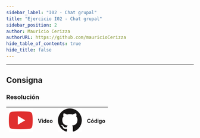 ```yaml
---
sidebar_label: "I02 - Chat grupal"
title: "Ejercicio I02 - Chat grupal"
sidebar_position: 2
author: Mauricio Cerizza
authorURL: https://github.com/mauricioCerizza
hide_table_of_contents: true
hide_title: false
---
```

---

## Consigna


### Resolución
| ![img](/base/youtube.svg) | Video | ![img](/base/github.svg) | Código |
| :-----------------------: | :---: | :----------------------: | :----: |